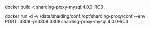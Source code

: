 docker build -t sharding-proxy-mysql:4.0.0-RC3 .

docker run -d -v /data/sharding/conf:/opt/sharding-proxy/conf --env PORT=3308 -p13308:3308 sharding-proxy-mysql:4.0.0-RC3